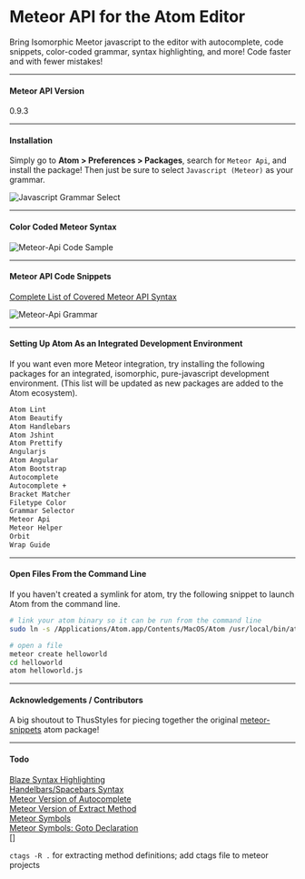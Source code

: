 Meteor API for the Atom Editor
=======================================

Bring Isomorphic Meetor javascript to the editor with autocomplete, code snippets, color-coded grammar, syntax highlighting, and more!  Code faster and with fewer mistakes!  

---------------------------------------
#### Meteor API Version  

0.9.3

---------------------------------------
#### Installation  

Simply go to **Atom > Preferences > Packages**, search for ``Meteor Api``, and install the package!  Then just be sure to select ``Javascript (Meteor)`` as your grammar.

![Javascript Grammar Select](https://raw.githubusercontent.com/awatson1978/meteor-api/master/screenshots/javascript-meteor-select.png)  


---------------------------------------
#### Color Coded Meteor Syntax  

![Meteor-Api Code Sample](https://raw.githubusercontent.com/awatson1978/meteor-api/master/screenshots/code-sample.png)  


---------------------------------------
#### Meteor API Code Snippets  

[Complete List of Covered Meteor API Syntax](https://github.com/awatson1978/meteor-api-for-atom-editor/blob/master/api.md)

![Meteor-Api Grammar](https://raw.githubusercontent.com/awatson1978/meteor-api/master/screenshots/grammar-snippets.png)  



---------------------------------------
#### Setting Up Atom As an Integrated Development Environment

If you want even more Meteor integration, try installing the following packages for an integrated, isomorphic, pure-javascript development environment.  (This list will be updated as new packages are added to the Atom ecosystem).  

````sh
Atom Lint
Atom Beautify
Atom Handlebars
Atom Jshint
Atom Prettify
Angularjs
Atom Angular
Atom Bootstrap
Autocomplete
Autocomplete +
Bracket Matcher
Filetype Color
Grammar Selector
Meteor Api
Meteor Helper
Orbit
Wrap Guide
````


---------------------------------------
#### Open Files From the Command Line

If you haven't created a symlink for atom, try the following snippet to launch Atom from the command line.  

````sh
# link your atom binary so it can be run from the command line
sudo ln -s /Applications/Atom.app/Contents/MacOS/Atom /usr/local/bin/atom

# open a file
meteor create helloworld
cd helloworld
atom helloworld.js
````


---------------------------------------
#### Acknowledgements / Contributors

A big shoutout to ThusStyles for piecing together the original [meteor-snippets](https://github.com/ThusStyles/meteor-snippets) atom package!


---------------------------------------
#### Todo

[Blaze Syntax Highlighting](http://stackoverflow.com/questions/22363070/how-do-i-make-a-default-syntax-by-filetype-in-atom-text-editor)  
[Handelbars/Spacebars Syntax](https://atom.io/packages/atom-handlebars)  
[Meteor Version of Autocomplete](https://atom.io/packages/autocomplete-plus)  
[Meteor Version of Extract Method](https://atom.io/packages/extract-method)  
[Meteor Symbols](https://github.com/atom/symbols-view)  
[Meteor Symbols: Goto Declaration](https://github.com/atom/symbols-view/issues/9)  
[]

``ctags -R .`` for extracting method definitions; add ctags file to meteor projects


